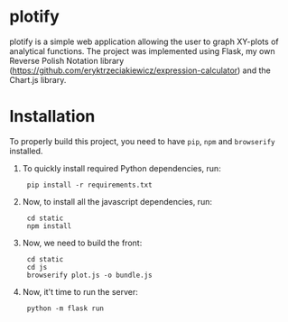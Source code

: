 # plotify
plotify is a simple web application allowing the user to graph XY-plots of analytical functions.
The project was implemented using Flask, my own Reverse Polish Notation library (https://github.com/eryktrzeciakiewicz/expression-calculator) and the Chart.js library.

# Installation
To properly build this project, you need to have `pip`, `npm` and `browserify` installed.

1. To quickly install required Python dependencies, run:

        pip install -r requirements.txt

2. Now, to install all the javascript dependencies, run:
    
        cd static
        npm install
  
3. Now, we need to build the front: 
    
        cd static
        cd js
        browserify plot.js -o bundle.js
 
4. Now, it't time to run the server:
    
        python -m flask run
  
  
